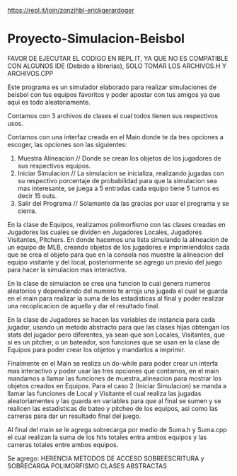 https://repl.it/join/zqnzjhbl-erickgerardoger
# Proyecto-Simulacion-Beisbol
FAVOR DE EJECUTAR EL CODIGO EN REPL.IT, YA QUE NO ES COMPATIBLE CON ALGUNOS IDE (Debido a librerias), SOLO TOMAR LOS ARCHIVOS.H Y ARCHIVOS.CPP

Este programa es un simulador elaborado para realizar simulaciones de beisbol con tus equipos favoritos y poder apostar con tus amigos ya que aqui es todo aleatoriamente.

Contamos con 3 archivos de clases el cual todos tienen sus respectivos usos.

Contamos con una interfaz creada en el Main donde te da tres opciones a escoger, las opciones son las siguientes:
1. Muestra Alineacion // Donde se crean los objetos de los jugadores de sus respectivos equipos.
2. Iniciar Simulacion // La simulacion se inicializa, realizando jugadas con su respectivo porcentaje de probabilidad para que la simulacion sea mas interesante, se juega a 5 entradas cada equipo tiene 5 turnos es decir 15 outs.
3. Salir del Programa // Solamante da las gracias por usar el programa y se cierra.


En la clase de Equipos, realizamos polimorfismo con las clases creadas en Jugadores las cuales se dividen en Jugadores Locales, Jugadores Visitantes, Pitchers. En donde hacemos una lista simulando la alineacion de un equipo de MLB, creando objetos de los jugadores e imprimiendolos cada que se crea el objeto para que en la consola nos muestre la alineacion del equipo visitante y del local, posteriormente se agrego un previo del juego para hacer la simulacion mas interactiva.

En la clase de simulacion se crea una funcion la cual genera numeros aleatorios y dependiendo del numero te arroja una jugada el cual se guarda en el main para realizar la suma de las estadisticas al final y poder realizar una recoplicacion de aquella y dar el resultado final.

En la clase de Jugadores se hacen las variables de instancia para cada jugador, usando un metodo abstracto para que las clases hijas obtengan los stats del jugador pero diferentes, ya sean que son Locales, Visitantes, que si es un pitcher, o un bateador, son funciones que se usan en la clase de Equipos para poder crear los objetos y mandarlos a imprimir.

Finalmente en el Main se realiza un do-while para poder crear un interfa mas interactivo y poder usar las tres opciones que contamos, en el main mandamos a llamar las funciones de muestra_alineacion para mostrar los objetos creados en Equipos. Para el caso 2 (Iniciar Simulacion) se manda a llamar las funciones de Local y Visitante el cual realiza las jugadas aleatoriamentes y las guarda en variables para que al final se sumen y se realicen las estadisticas de bateo y pitcheo de los equipos, asi como las carreras para dar un resultado final del juego. 

Al final del main se le agrega sobrecarga por medio de Suma.h y Suma.cpp el cual realizan la suma de los hits totales entra ambos equipos y las carreras totales entre ambos equipos.

Se agrego:
HERENCIA
METODOS DE ACCESO
SOBREESCRITURA y SOBRECARGA
POLIMORFISMO
CLASES ABSTRACTAS
